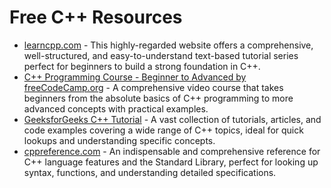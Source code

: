 # Free C++ Resources

*   [learncpp.com](https://www.learncpp.com/) - This highly-regarded website offers a comprehensive, well-structured, and easy-to-understand text-based tutorial series perfect for beginners to build a strong foundation in C++.
*   [C++ Programming Course - Beginner to Advanced by freeCodeCamp.org](https://www.youtube.com/watch?v=vLnPwxCQGxU) - A comprehensive video course that takes beginners from the absolute basics of C++ programming to more advanced concepts with practical examples.
*   [GeeksforGeeks C++ Tutorial](https://www.geeksforgeeks.org/cpp-tutorial/) - A vast collection of tutorials, articles, and code examples covering a wide range of C++ topics, ideal for quick lookups and understanding specific concepts.
*   [cppreference.com](https://en.cppreference.com/w/) - An indispensable and comprehensive reference for C++ language features and the Standard Library, perfect for looking up syntax, functions, and understanding detailed specifications.